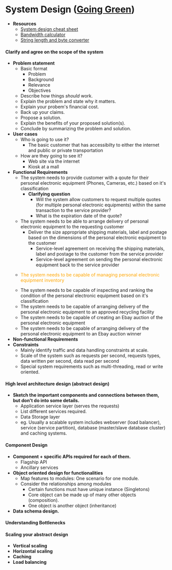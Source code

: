# System Design ([Going Green](http://fundamentalsofsoftwarearchitecture.com/katas/kata?id=GoingGreen))
* **Resources**
  * [System design cheat sheet](https://gist.github.com/vasanthk/485d1c25737e8e72759f)
  * [Bandwidth calculator](https://www.calculator.net/bandwidth-calculator.html)
  * [String length and byte converter](https://mothereff.in/byte-counter)
#### Clarify and agree on the scope of the system
* **Problem statement**
  * Basic format
    * Problem
    * Background
    * Relevance
    * Objectives
  * Describe how things _should_ work.
  * Explain the problem and state why it matters.
  * Explain your probem's financial cost.
  * Back up your claims.
  * Propose a solution.
  * Explain the benefits of your proposed solution(s).
  * Conclude by summarizing the problem and solution.
* **User cases**
  * Who is going to use it?
    * The basic customer that has accessibilty to either the internet and public or private transportation
  * How are they going to see it?
    * Web site via the internet
    * Kiosk at a mall
* **Functional Requirements**
  * The system needs to provide customer with a qoute for their personal electronic equipment (Phones, Cameras, etc.) based on it's classification
    * **Clarifying question** 
      * Will the system allow customers to request multiple quotes (for multiple personal electronic equipments) within the same transaction to the service provider?
      * What is the expiration date of the quote?
  * The system needs to be able to arrange delivery of personal electronic equipment to the requesting customer
    * Deliver the size appropriate shipping materials, label and postage based on the dimensions of the personal electronic equipment to the customer
      * Service-level agreement on receiving the shipping materials, label and postage to the customer from the service provider
      * Service-level agreement on sending the personal electronic equipment back to the service provider
   * <p style='color:orange'>The system needs to be capable of managing personal electronic equipment inventory</span>
   * The system needs to be capable of inspecting and ranking the condition of the personal electronic equipment based on it's classification
   * The system needs to be capable of arranging delivery of the personal electronic equipment to an approved recycling facility
   * The system needs to be capable of creating an Ebay auction of the personal electronic equipment
   * The system needs to be capable of arranging delivery of the personal electronic equipment to an Ebay auction winner
* **Non-functional Requirements**
* **Constraints**
  * Mainly identify traffic and data handling constraints at scale.
  * Scale of the system such as requests per second, requests types, data written per second, data read per second
  * Special system requirements such as multi-threading, read or write oriented.
#### High level architecture design (abstract design)
* **Sketch the important components and connections between them, but don't do into some details.**
  * Application service layer (serves the requests)
  * List different services required.
  * Data Storage layer
  * eg. Usually a scalable system includes webserver (load balancer), service (service partition), database (master/slave database cluster) and caching systems.
#### Component Design
* **Component + specific APIs required for each of them.**
  * Flagship API
  * Ancillary services
* **Object oriented design for functionalities**
  * Map features to modules: One scenario for one module.
  * Consider the relationships among modules
    * Certain functions must have unique instance (Singletons)
    * Core object can be made up of many other objects (composition).
    * One object is another object (inheritance)
* **Data schema design.**
#### Understanding Bottlenecks
#### Scaling your abstract design
* **Vertical scaling**
* **Horizontal scaling**
* **Caching**
* **Load balancing**
